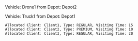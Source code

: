 Vehicle: Drone1 from Depot: Depot2

Vehicle: Truck1 from Depot: Depot1

	Allocated Client: Client1, Type: REGULAR, Visiting Time: 15
	Allocated Client: Client2, Type: PREMIUM, Visiting Time: 10
	Allocated Client: Client3, Type: REGULAR, Visiting Time: 20
